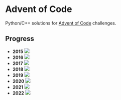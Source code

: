 # Advent of Code
Python/C++ solutions for [Advent of Code](https://adventofcode.com/) challenges.

## Progress
- **2015** ![](https://progress-bar.dev/2/?scale=25&width=300&suffix=/25)
- **2016** ![](https://progress-bar.dev/2/?scale=25&width=300&suffix=/25)
- **2017** ![](https://progress-bar.dev/2/?scale=25&width=300&suffix=/25)
- **2018** ![](https://progress-bar.dev/1/?scale=25&width=300&suffix=/25)
- **2019** ![](https://progress-bar.dev/1/?scale=25&width=300&suffix=/25)
- **2020** ![](https://progress-bar.dev/7/?scale=25&width=300&suffix=/25)
- **2021** ![](https://progress-bar.dev/5/?scale=25&width=300&suffix=/25)
- **2022** ![](https://progress-bar.dev/19/?scale=25&width=300&suffix=/25)
